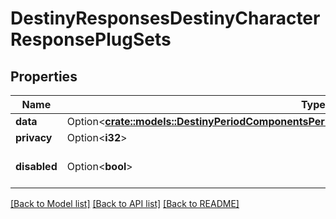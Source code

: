 # DestinyResponsesDestinyCharacterResponsePlugSets

## Properties

Name | Type | Description | Notes
------------ | ------------- | ------------- | -------------
**data** | Option<[**crate::models::DestinyPeriodComponentsPeriodPlugSetsPeriodDestinyPlugSetsComponent**](Destiny.Components.PlugSets.DestinyPlugSetsComponent.md)> |  | [optional]
**privacy** | Option<**i32**> |  | [optional]
**disabled** | Option<**bool**> | If true, this component is disabled. | [optional]

[[Back to Model list]](../README.md#documentation-for-models) [[Back to API list]](../README.md#documentation-for-api-endpoints) [[Back to README]](../README.md)


